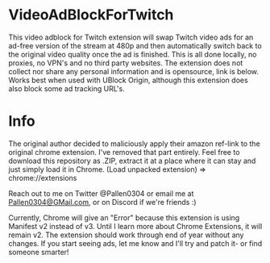 # VideoAdBlockForTwitch
This video adblock for Twitch extension will swap Twitch video ads for an ad-free version of the stream at 480p and then automatically switch back to the original video quality once the ad is finished. This is all done locally, no proxies, no VPN's and no third party websites. The extension does not collect nor share any personal information and is opensource, link is below. Works best when used with UBlock Origin, although this extension does also block some ad tracking URL's.

# Info

The original author decided to maliciously apply their amazon ref-link to the original chrome extension. I've removed that part entirely. Feel free to download this repository as .ZIP, extract it at a place where it can stay and just simply load it in Chrome. (Load unpacked extension) => chrome://extensions

Reach out to me on Twitter @Pallen0304 or email me at Pallen0304@GMail.com, or on Discord if we're friends :)

Currently, Chrome will give an "Error" because this extension is using Manifest v2 instead of v3. Until I learn more about Chrome Extensions, it will remain v2. The extension should work through end of year without any changes. If you start seeing ads, let me know and I'll try and patch it- or find someone smarter!
